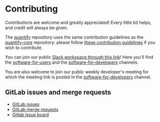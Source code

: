 ```{highlight} shell
```

# Contributing

Contributions are welcome and greatly appreciated! Every little bit helps, and credit will always be given.

The [quantify](https://gitlab.com/quantify-os/quantify) repository uses the same contribution guidelines as the [quantify-core](https://gitlab.com/quantify-os/quantify-core) repository:
please follow [these contribution guidelines](https://quantify-os.org/docs/quantify-core/dev/dev/guide.html) if you wish to contribute.

You can join our public [Slack workspace through this link](https://join.slack.com/t/quantify-hq/shared_invite/zt-1nd78r4e9-rbWdna53cW4DO_YbtMhVuA)!
Here you'll find the [software-for-users](https://quantify-hq.slack.com/archives/C01ETDK6P97) and the [software-for-developers](https://quantify-hq.slack.com/archives/C02DE4ZENNQ) channels.

You are also welcome to join our public weekly developer's meeting for which the meeting link is posted in the [software-for-developers](https://quantify-hq.slack.com/archives/C02DE4ZENNQ) channel.

## GitLab issues and merge requests

- [GitLab issues](https://gitlab.com/quantify-os/quantify/-/issues)
- [GitLab merge requests](https://gitlab.com/quantify-os/quantify/-/merge_requests)
- [Gitlab issue board](https://gitlab.com/groups/quantify-os/-/boards)
